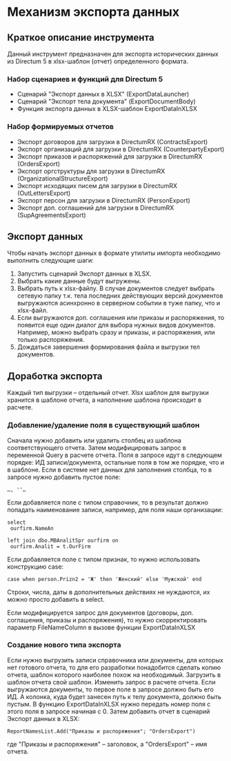 # Механизм экспорта данных

## Краткое описание инструмента
Данный инструмент предназначен для экспорта исторических данных из Directum 5 в xlsx-шаблон (отчет) определенного формата.

### Набор сценариев и функций для Directum 5
*	Сценарий "Экспорт данных в XLSX" (ExportDataLauncher)
*	Сценарий "Экспорт тела документа" (ExportDocumentBody) 
*	Функция экспорта данных в XLSX-шаблон ExportDataInXLSX

### Набор формируемых отчетов
*	Экспорт договоров для загрузки в DirectumRX (ContractsExport)
*	Экспорт организаций для загрузки в DirectumRX (CounterpartyExport)
*	Экспорт приказов и распоряжений для загрузки в DirectumRX (OrdersExport)
*	Экспорт оргструктуры для загрузки в DirectumRX (OrganizationalStructureExport)
*	Экспорт исходящих писем для загрузки в DirectumRX (OutLettersExport)
*	Экспорт персон для загрузки в DirectumRX (PersonExport)
*	Экспорт доп. соглашений для загрузки в DirectumRX (SupAgreementsExport)

## Экспорт данных
Чтобы начать экспорт данных в формате утилиты импорта необходимо выполнить следующие шаги:
1. Запустить сценарий Экспорт данных в XLSX.
2. Выбрать какие данные будут выгружены.
3. Выбрать путь к xlsx-файлу. В случае документов следует выбрать сетевую папку т.к. тела последних действующих версий документов выгружаются асинхронно в серверном событии в туже папку, что и xlsx-файл.
4. Если выгружаются доп. соглашения или приказы и распоряжения, то появится еще один диалог для выбора нужных видов документов. Например, можно выбрать сразу и приказы, и распоряжения, или только распоряжения.
5. Дождаться завершения формирования файла и выгрузки тел документов.

## Доработка экспорта
Каждый тип выгрузки – отдельный отчет. Xlsx шаблон для выгрузки хранится в шаблоне отчета, а наполнение шаблона происходит в расчете.

### Добавление/удаление поля в существующий шаблон
Сначала нужно добавить или удалить столбец из шаблона соответствующего отчета. Затем модифицировать запрос в переменной Query в расчете отчета. Поля в запросе идут в следующем порядке: ИД записи/документа, остальные поля в том же порядке, что и в шаблоне. Если в системе нет данных для заполнения столбца, то в запросе нужно добавить пустое поле: 

    …, ''…

Если добавляется поле с типом справочник, то в результат должно попадать наименование записи, например, для поля наши организации:

    select
     ourfirm.NameAn

    left join dbo.MBAnalitSpr ourfirm on
     ourfirm.Analit = t.OurFirm  

Если добавляется поле с типом признак, то нужно использовать конструкцию case:

    case when person.Prizn2 = 'Ж' then 'Женский' else 'Мужской' end

Строки, числа, даты в дополнительных действиях не нуждаются, их можно просто добавить в select.

Если модифицируется запрос для документов (договоры, доп. соглашения, приказы и распоряжения), то нужно скорректировать параметр FileNameColumn в вызове функции ExportDataInXLSX

### Создание нового типа экспорта
Если нужно выгрузить записи справочника или документы, для которых нет готового отчета, то для его разработки понадобится сделать копию отчета, шаблон которого наиболее похож на необходимый. Загрузить в шаблон отчета свой шаблон. Изменить запрос в расчете отчета. 
Если выгружаются документы, то первое поле в запросе должно быть его ИД. А колонка, куда будет занесен путь к телу документа, должно быть пустым. В функцию ExportDataInXLSX нужно передать номер поля с этого поля в запросе начиная с 0.
Затем добавить отчет в сценарий Экспорт данных в XLSX:

    ReportNamesList.Add("Приказы и распоряжения"; "OrdersExport")

где "Приказы и распоряжения" – заголовок, а "OrdersExport" – имя отчета.
